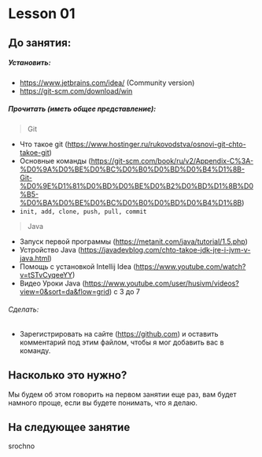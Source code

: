 # Lesson 01

## До занятия:

##### Установить:

 - https://www.jetbrains.com/idea/ (Community version)
 - https://git-scm.com/download/win
 
##### Прочитать (иметь общее представление):

 > Git

 - Что такое git (https://www.hostinger.ru/rukovodstva/osnovi-git-chto-takoe-git)
 - Основные команды (https://git-scm.com/book/ru/v2/Appendix-C%3A-%D0%9A%D0%BE%D0%BC%D0%B0%D0%BD%D0%B4%D1%8B-Git-%D0%9E%D1%81%D0%BD%D0%BE%D0%B2%D0%BD%D1%8B%D0%B5-%D0%BA%D0%BE%D0%BC%D0%B0%D0%BD%D0%B4%D1%8B)
 - ```init, add, clone, push, pull, commit``` 
 > Java

 - Запуск первой программы (https://metanit.com/java/tutorial/1.5.php)
 - Устройство Java (https://javadevblog.com/chto-takoe-jdk-jre-i-jvm-v-java.html)
 - Помощь с установкой Intellij Idea (https://www.youtube.com/watch?v=tSTvCyqeeYY)
 - Видео Уроки Java (https://www.youtube.com/user/husivm/videos?view=0&sort=da&flow=grid) с 3 до 7
 
 
###### Сделать:

 - Зарегистрировать на сайте (https://github.com) и оставить комментарий под этим файлом,
 чтобы я мог добавить вас в команду.
 
 
 ## Насколько это нужно?
 
 Мы будем об этом говорить на первом занятии еще раз, вам будет намного проще, если 
 вы будете понимать, что я делаю.
 
 ## На следующее занятие
 srochno 
  
